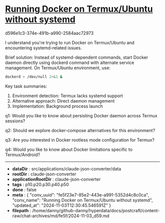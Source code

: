 # [Running Docker on Termux/Ubuntu without systemd](https://claude.ai/chat/fe5f23e7-85e2-443e-a991-5352d4c8c0ca)

d596e1c3-374e-491b-a990-2584aac72973

 I understand you're trying to run Docker on Termux/Ubuntu and encountering systemd-related issues.

Brief solution:
Instead of systemd-dependent commands, start Docker daemon directly using dockerd command with alternate service management. On Termux/Ubuntu environment, use:
```bash
dockerd > /dev/null 2>&1 &
```

Key task summaries:
1. Environment detection: Termux lacks systemd support
2. Alternative approach: Direct daemon management
3. Implementation: Background process launch

q1: Would you like to know about persisting Docker daemon across Termux sessions?

q2: Should we explore docker-compose alternatives for this environment?

q3: Are you interested in Docker rootless mode configuration for Termux?

q4: Would you like to know about Docker limitations specific to Termux/Android?

---

* **dataDir** : src/applications/claude-json-converter/data
* **rootDir** : claude-json-converter
* **applicationRootDir** : claude-json-converter
* **tags** : p10.p20.p30.p40.p50
* **done** : false
* **meta** : {
  "conv_uuid": "fe5f23e7-85e2-443e-a991-5352d4c8c0ca",
  "conv_name": "Running Docker on Termux/Ubuntu without systemd",
  "updated_at": "2024-11-03T12:30:45.546591Z"
}
* **filepath** : /home/danny/github-danny/hyperdata/docs/postcraft/content-raw/chat-archives/md/fe5f/2024-11-03_d59.md